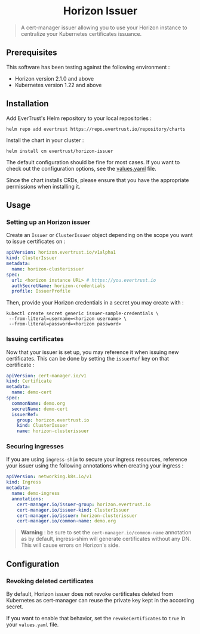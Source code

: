 <h1 align="center">Horizon Issuer</h1>

> A cert-manager issuer allowing you to use your Horizon instance to centralize your Kubernetes certificates issuance.

## Prerequisites
This software has been testing against the following environment :
- Horizon version 2.1.0 and above
- Kubernetes version 1.22 and above

## Installation

Add EverTrust's Helm repository to your local repositories :
```shell
helm repo add evertrust https://repo.evertrust.io/repository/charts
```

Install the chart in your cluster :
```shell
helm install cm evertrust/horizon-issuer
```

The default configuration should be fine for most cases. If you want to check out the configuration options, see the [values.yaml](charts/horizon-issuer/values.yaml) file.

Since the chart installs CRDs, please ensure that you have the appropriate permissions when installing it.

## Usage

### Setting up an Horizon issuer
Create an `Issuer` or `ClusterIssuer` object depending on the scope you want to issue certificates on :
```yaml
apiVersion: horizon.evertrust.io/v1alpha1
kind: ClusterIssuer
metadata:
  name: horizon-clusterissuer
spec:
  url: <horizon instance URL> # https://you.evertrust.io
  authSecretName: horizon-credentials
  profile: IssuerProfile
```
Then, provide your Horizon credentials in a secret you may create with :
```shell
kubectl create secret generic issuer-sample-credentials \
 --from-literal=username=<horizon username> \
 --from-literal=password=<horizon password>
```

### Issuing certificates
Now that your issuer is set up, you may reference it when issuing new certificates. This can be done by setting the `issuerRef` key on that certificate :
```yaml
apiVersion: cert-manager.io/v1
kind: Certificate
metadata:
  name: demo-cert
spec:
  commonName: demo.org
  secretName: demo-cert
  issuerRef:
    group: horizon.evertrust.io
    kind: ClusterIssuer
    name: horizon-clusterissuer
```

### Securing ingresses
If you are using `ingress-shim` to secure your ingress resources, reference your issuer using the following annotations when creating your ingress :
```yaml
apiVersion: networking.k8s.io/v1
kind: Ingress
metadata:
  name: demo-ingress
  annotations:
    cert-manager.io/issuer-group: horizon.evertrust.io
    cert-manager.io/issuer-kind: ClusterIssuer
    cert-manager.io/issuer: horizon-clusterissuer
    cert-manager.io/common-name: demo.org
```
> **Warning** : be sure to set the `cert-manager.io/common-name` annotation as by default, ingress-shim will generate certificates without any DN. This will cause errors on Horizon's side.


## Configuration

### Revoking deleted certificates

By default, Horizon issuer does not revoke certificates deleted from Kubernetes as cert-manager can reuse the private key kept in the according secret.

If you want to enable that behavior, set the `revokeCertificates` to `true` in your `values.yaml` file.